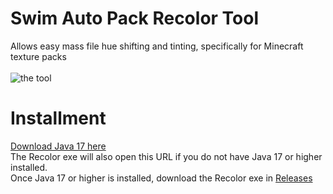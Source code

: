 # Swim Auto Pack Recolor Tool
Allows easy mass file hue shifting and tinting, specifically for Minecraft texture packs
<br>
<br>
![the tool](https://user-images.githubusercontent.com/63020914/204091216-a314f7bd-b037-499f-8b31-add33925a4c4.PNG)
<br>
# Installment
[Download Java 17 here](https://download.oracle.com/java/17/archive/jdk-17.0.5_windows-x64_bin.exe)
<br>
The Recolor exe will also open this URL if you do not have Java 17 or higher installed.
<br>
Once Java 17 or higher is installed, download the Recolor exe in [Releases](https://github.com/Swedeachu/Auto-Recolor-Tool/releases/tag/1.0)
